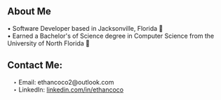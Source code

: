 <!-- ### Hello there 👋, -->
## About Me
• Software Developer based in Jacksonville, Florida 🐆<br>
• Earned a Bachelor's of Science degree in Computer Science from the University of North Florida 🦅

## Contact Me:
<p>
&emsp;‣ Email: ethancoco2@outlook.com <br>
&emsp;‣ LinkedIn: <a href="https://www.linkedin.com/in/ethan-coco-9989131b4/">linkedin.com/in/ethancoco</a>
</p>
